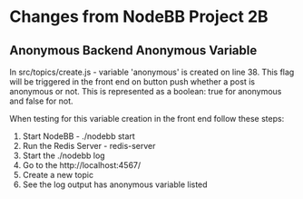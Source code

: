 # Changes from NodeBB Project 2B

## Anonymous Backend Anonymous Variable
In src/topics/create.js - variable 'anonymous' is created on line 38. This flag will be triggered in the front end on button push whether a post is anonymous or not. This is represented as a boolean: true for anonymous and false for not. 

When testing for this variable creation in the front end follow these steps:
1. Start NodeBB - ./nodebb start
2. Run the Redis Server - redis-server
3. Start the ./nodebb log
4. Go to the http://localhost:4567/
5. Create a new topic
6. See the log output has anonymous variable listed 